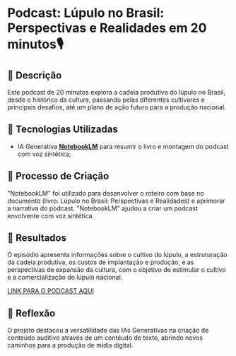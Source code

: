 # Podcast: Lúpulo no Brasil: Perspectivas e Realidades em 20 minutos🎙️

## 📒 Descrição
Este podcast de 20 minutos explora a cadeia produtiva do lúpulo no Brasil, desde o histórico da cultura, passando pelas diferentes cultivares e principais desafios, até um plano de ação futuro para a produção nacional.

## 🤖 Tecnologias Utilizadas
- IA Generativa **[NotebookLM](https://www.notebooklm.google.com/)** para resumir o livro e montagem do podcast com voz sintética;

## 🧐 Processo de Criação
"NotebookLM" foi utilizado para desenvolver o roteiro com base no documento (livro: Lúpulo no Brasil: Perspectivas e Realidades) e aprimorar a narrativa do podcast. "NotebookLM" ajudou a criar um podcast envolvente com voz sintética.

## 🚀 Resultados
O episódio apresenta informações sobre o cultivo do lúpulo, a estruturação da cadeia produtiva, os custos de implantação e produção, e as perspectivas de expansão da cultura, com o objetivo de estimular o cultivo e a comercialização do lúpulo nacional. 

[LINK PARA O PODCAST AQUI](https://1drv.ms/u/s!Au0iUSNKaZe-grZyJkblpUXNYhoMwA?e=K5Lw6e)

## 💭 Reflexão
O projeto destacou a versatilidade das IAs Generativas na criação de conteúdo auditivo através de um contéudo de texto, abrindo novos caminhos para a produção de mídia digital.
